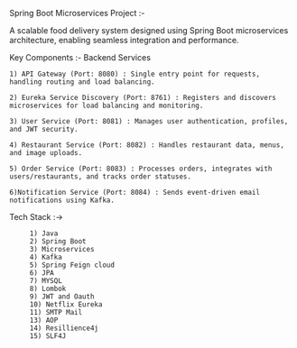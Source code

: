 Spring Boot Microservices Project :-


A scalable food delivery system designed using Spring Boot microservices architecture, enabling seamless integration and performance.


 Key Components :- 
Backend Services

    1) API Gateway (Port: 8080) : Single entry point for requests, handling routing and load balancing.
    
    2) Eureka Service Discovery (Port: 8761) : Registers and discovers microservices for load balancing and monitoring.
    
    3) User Service (Port: 8081) : Manages user authentication, profiles, and JWT security.
    
    4) Restaurant Service (Port: 8082) : Handles restaurant data, menus, and image uploads.
    
    5) Order Service (Port: 8083) : Processes orders, integrates with users/restaurants, and tracks order statuses.
    
    6)Notification Service (Port: 8084) : Sends event-driven email notifications using Kafka.

Tech Stack :->

         1) Java 
         2) Spring Boot
         3) Microservices
         4) Kafka
         5) Spring Feign cloud
         6) JPA
         7) MYSQL
         8) Lombok
         9) JWT and Oauth
         10) Netflix Eureka
         11) SMTP Mail
         13) AOP
         14) Resillience4j
         15) SLF4J

